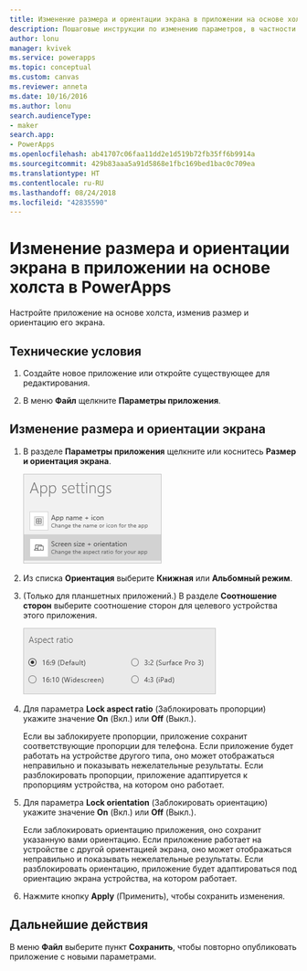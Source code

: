 ```yaml
---
title: Изменение размера и ориентации экрана в приложении на основе холста | Документы Майкрософт
description: Пошаговые инструкции по изменению параметров, в частности размера и ориентации экрана в приложении на основе холста в PowerApps
author: lonu
manager: kvivek
ms.service: powerapps
ms.topic: conceptual
ms.custom: canvas
ms.reviewer: anneta
ms.date: 10/16/2016
ms.author: lonu
search.audienceType:
- maker
search.app:
- PowerApps
ms.openlocfilehash: ab41707c06faa11dd2e1d519b72fb35ff6b9914a
ms.sourcegitcommit: 429b83aaa5a91d5868e1fbc169bed1bac0c709ea
ms.translationtype: HT
ms.contentlocale: ru-RU
ms.lasthandoff: 08/24/2018
ms.locfileid: "42835590"
---
```

# <a name="change-screen-size-and-orientation-of-a-canvas-app-in-powerapps"></a>Изменение размера и ориентации экрана в приложении на основе холста в PowerApps
Настройте приложение на основе холста, изменив размер и ориентацию его экрана.

## <a name="prerequisites"></a>Технические условия
1. Создайте новое приложение или откройте существующее для редактирования.

2. В меню **Файл** щелкните **Параметры приложения**.

## <a name="change-screen-size-and-orientation"></a>Изменение размера и ориентации экрана
1. В разделе **Параметры приложения** щелкните или коснитесь **Размер и ориентация экрана**.

    ![Параметр изменения размера и ориентации экрана приложения](./media/set-aspect-ratio-portrait-landscape/size-orientation.png)

2. Из списка **Ориентация** выберите **Книжная** или **Альбомный режим**.

3. (Только для планшетных приложений.) В разделе **Соотношение сторон** выберите соотношение сторон для целевого устройства этого приложения.

    ![Изменение пропорций для планшетного приложения](./media/set-aspect-ratio-portrait-landscape/aspect-tablet.png)

4. Для параметра **Lock aspect ratio** (Заблокировать пропорции) укажите значение **On** (Вкл.) или **Off** (Выкл.).

    Если вы заблокируете пропорции, приложение сохранит соответствующие пропорции для телефона. Если приложение будет работать на устройстве другого типа, оно может отображаться неправильно и показывать нежелательные результаты. Если разблокировать пропорции, приложение адаптируется к пропорциям устройства, на котором оно работает.

5. Для параметра **Lock orientation** (Заблокировать ориентацию) укажите значение **On** (Вкл.) или **Off** (Выкл.).

    Если заблокировать ориентацию приложения, оно сохранит указанную вами ориентацию. Если приложение работает на устройстве с другой ориентацией экрана, оно может отображаться неправильно и показывать нежелательные результаты. Если разблокировать ориентацию, приложение будет адаптироваться под ориентацию экрана устройства, на котором работает.

6. Нажмите кнопку **Apply** (Применить), чтобы сохранить изменения.

## <a name="next-step"></a>Дальнейшие действия
В меню **Файл** выберите пункт **Сохранить**, чтобы повторно опубликовать приложение с новыми параметрами.
